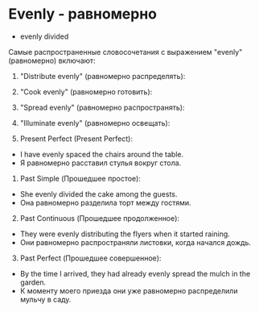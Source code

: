 # Evenly - равномерно

- evenly divided

Самые распространенные словосочетания с выражением "evenly" (равномерно) включают:

1. "Distribute evenly" (равномерно распределять):
2. "Cook evenly" (равномерно готовить):
3. "Spread evenly" (равномерно распространять):
4. "Illuminate evenly" (равномерно освещать):

5. Present Perfect (Present Perfect):

- I have evenly spaced the chairs around the table.
- Я равномерно расставил стулья вокруг стола.

1. Past Simple (Прошедшее простое):

- She evenly divided the cake among the guests.
- Она равномерно разделила торт между гостями.

2. Past Continuous (Прошедшее продолженное):

- They were evenly distributing the flyers when it started raining.
- Они равномерно распространяли листовки, когда начался дождь.

3. Past Perfect (Прошедшее совершенное):

- By the time I arrived, they had already evenly spread the mulch in the garden.
- К моменту моего приезда они уже равномерно распределили мульчу в саду.
